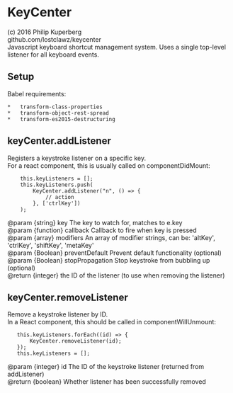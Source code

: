 # KeyCenter

(c) 2016 Philip Kuperberg  
github.com/lostclawz/keycenter  
Javascript keyboard shortcut management system. Uses a single top-level listener for all keyboard events.  


## Setup

Babel requirements:  

	*	transform-class-properties  
	*	transform-object-rest-spread  
	*	transform-es2015-destructuring  


## keyCenter.addListener  
Registers a keystroke listener on a specific key.  
For a react component, this is usually called on componentDidMount:  
  
		this.keyListeners = [];
		this.keyListeners.push(
			KeyCenter.addListener("n", () => {
				// action
			}, ['ctrlKey'])
		);

@param  {string}   	key             		The key to watch for, matches to e.key  
@param  {function} 	callback        		Callback to fire when key is pressed  
@param  {array}   	modifiers       		An array of modifier strings, can be: 'altKey', 'ctrlKey', 'shiftKey', 'metaKey'  
@param  {Boolean}  	preventDefault  		Prevent default functionality (optional)  
@param  {Boolean}  	stopPropagation 		Stop keystroke from bubbling up (optional)  
@return {integer}                   		the ID of the listener (to use when removing the listener)  
  

## keyCenter.removeListener
Remove a keystroke listener by ID.  
In a React component, this should be called in componentWillUnmount:  
   
	   this.keyListeners.forEach((id) => {
		   KeyCenter.removeListener(id);
	   });
	   this.keyListeners = [];
	
 @param  {integer}   	id       	The ID of the keystroke listener (returned from addListener)  
 @return {boolean}            		Whether listener has been successfully removed  
